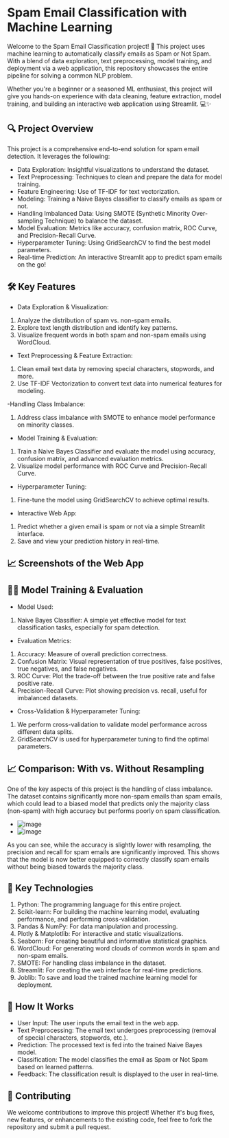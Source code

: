 # Spam Email Classification with Machine Learning
Welcome to the Spam Email Classification project! 🚀 This project uses machine learning to automatically classify emails as Spam or Not Spam. With a blend of data exploration, text preprocessing, model training, and deployment via a web application, this repository showcases the entire pipeline for solving a common NLP problem.

Whether you're a beginner or a seasoned ML enthusiast, this project will give you hands-on experience with data cleaning, feature extraction, model training, and building an interactive web application using Streamlit. 💻✨

## 🔍 Project Overview
This project is a comprehensive end-to-end solution for spam email detection. It leverages the following:

- Data Exploration: Insightful visualizations to understand the dataset.
- Text Preprocessing: Techniques to clean and prepare the data for model training.
- Feature Engineering: Use of TF-IDF for text vectorization.
- Modeling: Training a Naive Bayes classifier to classify emails as spam or not.
- Handling Imbalanced Data: Using SMOTE (Synthetic Minority Over-sampling Technique) to balance the dataset.
- Model Evaluation: Metrics like accuracy, confusion matrix, ROC Curve, and Precision-Recall Curve.
- Hyperparameter Tuning: Using GridSearchCV to find the best model parameters.
- Real-time Prediction: An interactive Streamlit app to predict spam emails on the go!


## 🛠 Key Features
- Data Exploration & Visualization:
1. Analyze the distribution of spam vs. non-spam emails.
2. Explore text length distribution and identify key patterns.
3. Visualize frequent words in both spam and non-spam emails using WordCloud.

- Text Preprocessing & Feature Extraction:

1. Clean email text data by removing special characters, stopwords, and more.
2. Use TF-IDF Vectorization to convert text data into numerical features for modeling.

-Handling Class Imbalance:

1. Address class imbalance with SMOTE to enhance model performance on minority classes.

- Model Training & Evaluation:

1. Train a Naive Bayes Classifier and evaluate the model using accuracy, confusion matrix, and advanced evaluation metrics.
2. Visualize model performance with ROC Curve and Precision-Recall Curve.

- Hyperparameter Tuning:

1. Fine-tune the model using GridSearchCV to achieve optimal results.
- Interactive Web App:

1. Predict whether a given email is spam or not via a simple Streamlit interface.
2. Save and view your prediction history in real-time.

## 📈 Screenshots of the Web App


## 🧑‍💻 Model Training & Evaluation
- Model Used:
1. Naive Bayes Classifier: A simple yet effective model for text classification tasks, especially for spam detection.
   
- Evaluation Metrics:
1. Accuracy: Measure of overall prediction correctness.
2. Confusion Matrix: Visual representation of true positives, false positives, true negatives, and false negatives.
3. ROC Curve: Plot the trade-off between the true positive rate and false positive rate.
4. Precision-Recall Curve: Plot showing precision vs. recall, useful for imbalanced datasets.
   
- Cross-Validation & Hyperparameter Tuning:
1. We perform cross-validation to validate model performance across different data splits.
2. GridSearchCV is used for hyperparameter tuning to find the optimal parameters.

## 📈 Comparison: With vs. Without Resampling
One of the key aspects of this project is the handling of class imbalance. The dataset contains significantly more non-spam emails than spam emails, which could lead to a biased model that predicts only the majority class (non-spam) with high accuracy but performs poorly on spam classification.
- ![image](https://github.com/user-attachments/assets/7f4d9251-290d-4954-9805-c2c3a61ca8f6)
- ![image](https://github.com/user-attachments/assets/97796e3f-9353-45e7-9b1d-3c07306ae413)

 As you can see, while the accuracy is slightly lower with resampling, the precision and recall for spam emails are significantly improved. This shows that the model is now better equipped to correctly classify spam emails without being biased towards the majority class.


## 🌟 Key Technologies
1. Python: The programming language for this entire project.
2. Scikit-learn: For building the machine learning model, evaluating performance, and performing cross-validation.
3. Pandas & NumPy: For data manipulation and processing.
4. Plotly & Matplotlib: For interactive and static visualizations.
5. Seaborn: For creating beautiful and informative statistical graphics.
6. WordCloud: For generating word clouds of common words in spam and non-spam emails.
7. SMOTE: For handling class imbalance in the dataset.
8. Streamlit: For creating the web interface for real-time predictions.
9. Joblib: To save and load the trained machine learning model for deployment.

    
## 🎯 How It Works
- User Input: The user inputs the email text in the web app.
- Text Preprocessing: The email text undergoes preprocessing (removal of special characters, stopwords, etc.).
- Prediction: The processed text is fed into the trained Naive Bayes model.
- Classification: The model classifies the email as Spam or Not Spam based on learned patterns.
- Feedback: The classification result is displayed to the user in real-time.

## 🤝 Contributing
We welcome contributions to improve this project! Whether it's bug fixes, new features, or enhancements to the existing code, feel free to fork the repository and submit a pull request.
